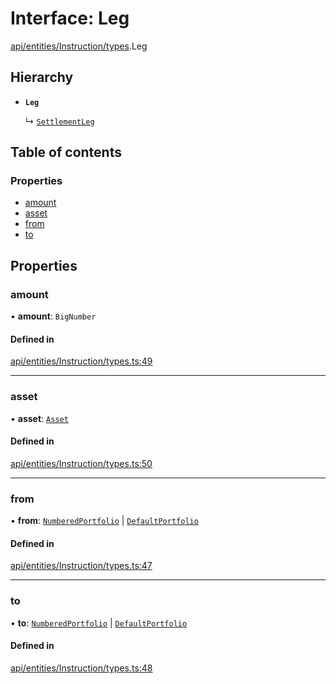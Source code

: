 # Interface: Leg

[api/entities/Instruction/types](../wiki/api.entities.Instruction.types).Leg

## Hierarchy

- **`Leg`**

  ↳ [`SettlementLeg`](../wiki/api.entities.Portfolio.types.SettlementLeg)

## Table of contents

### Properties

- [amount](../wiki/api.entities.Instruction.types.Leg#amount)
- [asset](../wiki/api.entities.Instruction.types.Leg#asset)
- [from](../wiki/api.entities.Instruction.types.Leg#from)
- [to](../wiki/api.entities.Instruction.types.Leg#to)

## Properties

### amount

• **amount**: `BigNumber`

#### Defined in

[api/entities/Instruction/types.ts:49](https://github.com/PolymeshAssociation/polymesh-sdk/blob/07b115c8/src/api/entities/Instruction/types.ts#L49)

___

### asset

• **asset**: [`Asset`](../wiki/api.entities.Asset.Asset)

#### Defined in

[api/entities/Instruction/types.ts:50](https://github.com/PolymeshAssociation/polymesh-sdk/blob/07b115c8/src/api/entities/Instruction/types.ts#L50)

___

### from

• **from**: [`NumberedPortfolio`](../wiki/api.entities.NumberedPortfolio.NumberedPortfolio) \| [`DefaultPortfolio`](../wiki/api.entities.DefaultPortfolio.DefaultPortfolio)

#### Defined in

[api/entities/Instruction/types.ts:47](https://github.com/PolymeshAssociation/polymesh-sdk/blob/07b115c8/src/api/entities/Instruction/types.ts#L47)

___

### to

• **to**: [`NumberedPortfolio`](../wiki/api.entities.NumberedPortfolio.NumberedPortfolio) \| [`DefaultPortfolio`](../wiki/api.entities.DefaultPortfolio.DefaultPortfolio)

#### Defined in

[api/entities/Instruction/types.ts:48](https://github.com/PolymeshAssociation/polymesh-sdk/blob/07b115c8/src/api/entities/Instruction/types.ts#L48)
